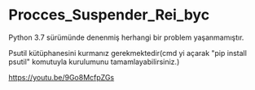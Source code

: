 # Procces_Suspender_Rei_byc
Python 3.7 sürümünde denenmiş herhangi bir problem yaşanmamıştır. 

Psutil kütüphanesini kurmanız gerekmektedir(cmd yi açarak "pip install psutil" komutuyla kurulumunu tamamlayabilirsiniz.)

https://youtu.be/9Go8McfpZGs
